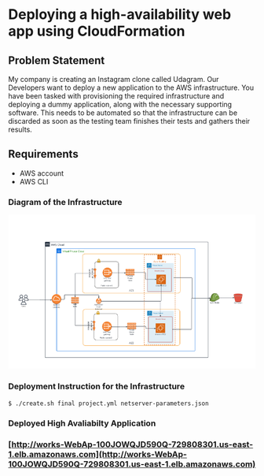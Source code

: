 #  Deploying a high-availability web app using CloudFormation

## Problem Statement

My company is creating an Instagram clone called Udagram. Our Developers want to deploy a new application to the AWS infrastructure. You have been tasked with provisioning the required infrastructure and deploying a dummy application, along with the necessary supporting software. This needs to be automated so that the infrastructure can be discarded as soon as the testing team finishes their tests and gathers their results.

## Requirements
- AWS account
- AWS CLI

### Diagram of the Infrastructure
![Infrastructure-Diagram](DiagramU.PNG)

### Deployment Instruction for the Infrastructure
```
$ ./create.sh final project.yml netserver-parameters.json
```

### Deployed High Avaliabilty Application

### [http://works-WebAp-100JOWQJD590Q-729808301.us-east-1.elb.amazonaws.com](http://works-WebAp-100JOWQJD590Q-729808301.us-east-1.elb.amazonaws.com)




